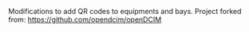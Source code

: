 Modifications to add QR codes to equipments and bays.
Project forked from: https://github.com/opendcim/openDCIM
